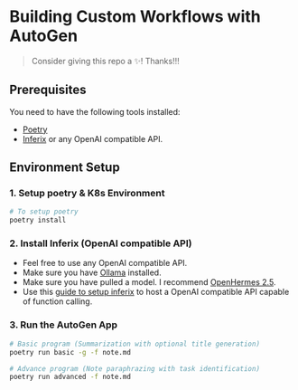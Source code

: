 # Building Custom Workflows with AutoGen

> Consider giving this repo a ✨! Thanks!!!

## Prerequisites

You need to have the following tools installed:

- [Poetry](https://python-poetry.org/docs/)
- [Inferix](https://github.com/YourTechBud/inferix) or any OpenAI compatible API.

## Environment Setup

### 1. Setup poetry & K8s Environment

```bash
# To setup poetry
poetry install
```

### 2. Install Inferix (OpenAI compatible API)

- Feel free to use any OpenAI compatible API.
- Make sure you have [Ollama](https://ollama.ai/) installed.
- Make sure you have pulled a model. I recommend [OpenHermes 2.5](https://ollama.ai/library/openhermes:7b-mistral-v2.5-q5_K_M).
- Use this [guide to setup inferix](https://github.com/YourTechBud/inferix) to host a OpenAI compatible API capable of function calling.

### 3. Run the AutoGen App

```bash
# Basic program (Summarization with optional title generation)
poetry run basic -g -f note.md

# Advance program (Note paraphrazing with task identification)
poetry run advanced -f note.md
```